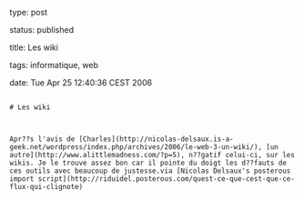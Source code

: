 type: post
status: published
title: Les wiki
tags: informatique, web
date: Tue Apr 25 12:40:36 CEST 2006
~~~~~~
# Les wiki

Apr??s l'avis de [Charles](http://nicolas-delsaux.is-a-geek.net/wordpress/index.php/archives/2006/le-web-3-un-wiki/), [un autre](http://www.alittlemadness.com/?p=5), n??gatif celui-ci, sur les wikis. Je le trouve assez bon car il pointe du doigt les d??fauts de ces outils avec beaucoup de justesse.via [Nicolas Delsaux's posterous import script](http://riduidel.posterous.com/quest-ce-que-cest-que-ce-flux-qui-clignote)
